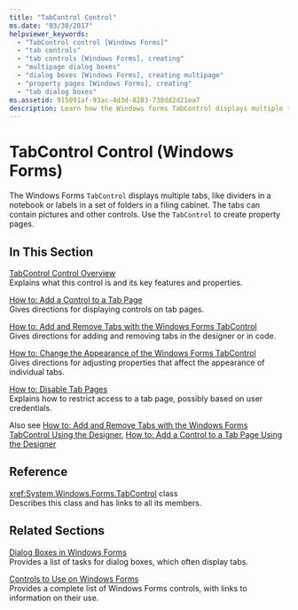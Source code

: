 ```yaml
---
title: "TabControl Control"
ms.date: "03/30/2017"
helpviewer_keywords: 
  - "TabControl control [Windows Forms]"
  - "tab controls"
  - "tab controls [Windows Forms], creating"
  - "multipage dialog boxes"
  - "dialog boxes [Windows Forms], creating multipage"
  - "property pages [Windows Forms], creating"
  - "tab dialog boxes"
ms.assetid: 915091af-93ac-4d3d-8283-738dd2d21ea7
description: Learn how the Windows forms TabControl displays multiple tabs and can be used to create property pages.
---
```

# TabControl Control (Windows Forms)
The Windows Forms `TabControl` displays multiple tabs, like dividers in a notebook or labels in a set of folders in a filing cabinet. The tabs can contain pictures and other controls. Use the `TabControl` to create property pages.  
  
## In This Section  
 [TabControl Control Overview](tabcontrol-control-overview-windows-forms.md)  
 Explains what this control is and its key features and properties.  
  
 [How to: Add a Control to a Tab Page](how-to-add-a-control-to-a-tab-page.md)  
 Gives directions for displaying controls on tab pages.  
  
 [How to: Add and Remove Tabs with the Windows Forms TabControl](how-to-add-and-remove-tabs-with-the-windows-forms-tabcontrol.md)  
 Gives directions for adding and removing tabs in the designer or in code.  
  
 [How to: Change the Appearance of the Windows Forms TabControl](how-to-change-the-appearance-of-the-windows-forms-tabcontrol.md)  
 Gives directions for adjusting properties that affect the appearance of individual tabs.  
  
 [How to: Disable Tab Pages](how-to-disable-tab-pages.md)  
 Explains how to restrict access to a tab page, possibly based on user credentials.  
  
 Also see [How to: Add and Remove Tabs with the Windows Forms TabControl Using the Designer](add-and-remove-tabs-with-wf-tabcontrol-using-the-designer.md), [How to: Add a Control to a Tab Page Using the Designer](how-to-add-a-control-to-a-tab-page-using-the-designer.md)  
  
## Reference  
 <xref:System.Windows.Forms.TabControl> class  
 Describes this class and has links to all its members.  
  
## Related Sections  
 [Dialog Boxes in Windows Forms](../dialog-boxes-in-windows-forms.md)  
 Provides a list of tasks for dialog boxes, which often display tabs.  
  
 [Controls to Use on Windows Forms](controls-to-use-on-windows-forms.md)  
 Provides a complete list of Windows Forms controls, with links to information on their use.
